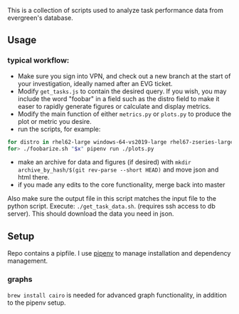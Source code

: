 This is a collection of scripts used to analyze task performance data from evergreen's database.

## Usage
### typical workflow:

- Make sure you sign into VPN, and check out a new branch at the start of your investigation, ideally named after an EVG ticket.
- Modify `get_tasks.js` to contain the desired query. If you wish, you may include the word "foobar" in a field such as the distro field to make it easer to rapidly generate figures or calculate and display metrics.
- Modify the main function of either `metrics.py` or `plots.py` to produce the plot or metric you desire. 
- run the scripts, for example:

```zsh
for distro in rhel62-large windows-64-vs2019-large rhel67-zseries-large 
for> ./foobarize.sh "$x" pipenv run ./plots.py
```
- make an archive for data and figures (if desired) with `mkdir archive_by_hash/$(git rev-parse --short HEAD)` and move json and html there.
- if you made any edits to the core functionality, merge back into master

Also make sure the output file in this script matches the input file to the python script.
Execute: `./get_task_data.sh`. (requires ssh access to db server). This should download the data you need in json.


## Setup

Repo contains a pipfile. I use [pipenv](https://pipenv-fork.readthedocs.io/en/latest/) to manage installation and dependency management.

### graphs

`brew install cairo` is needed for advanced graph functionality, in addition to the pipenv setup.


